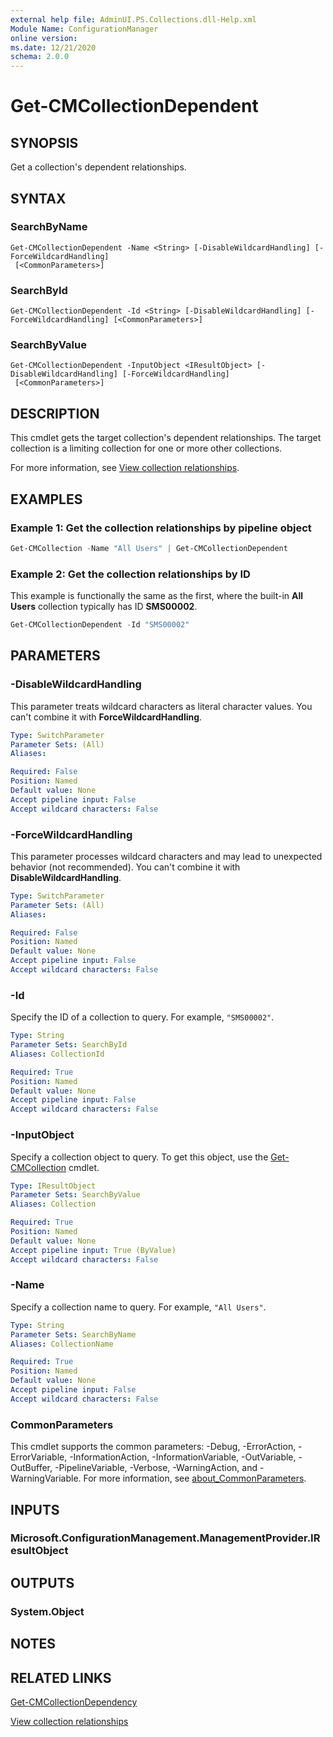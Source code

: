 ```yaml
---
external help file: AdminUI.PS.Collections.dll-Help.xml
Module Name: ConfigurationManager
online version:
ms.date: 12/21/2020
schema: 2.0.0
---
```


# Get-CMCollectionDependent

## SYNOPSIS

Get a collection's dependent relationships.

## SYNTAX

### SearchByName
```
Get-CMCollectionDependent -Name <String> [-DisableWildcardHandling] [-ForceWildcardHandling]
 [<CommonParameters>]
```

### SearchById
```
Get-CMCollectionDependent -Id <String> [-DisableWildcardHandling] [-ForceWildcardHandling] [<CommonParameters>]
```

### SearchByValue
```
Get-CMCollectionDependent -InputObject <IResultObject> [-DisableWildcardHandling] [-ForceWildcardHandling]
 [<CommonParameters>]
```

## DESCRIPTION

This cmdlet gets the target collection's dependent relationships. The target collection is a limiting collection for one or more other collections.

For more information, see [View collection relationships](/mem/configmgr/core/clients/manage/collections/manage-collections#view-collection-relationships).

## EXAMPLES

### Example 1: Get the collection relationships by pipeline object

```powershell
Get-CMCollection -Name "All Users" | Get-CMCollectionDependent
```

### Example 2: Get the collection relationships by ID

This example is functionally the same as the first, where the built-in **All Users** collection typically has ID **SMS00002**.

```powershell
Get-CMCollectionDependent -Id "SMS00002"
```

## PARAMETERS

### -DisableWildcardHandling

This parameter treats wildcard characters as literal character values. You can't combine it with **ForceWildcardHandling**.

```yaml
Type: SwitchParameter
Parameter Sets: (All)
Aliases:

Required: False
Position: Named
Default value: None
Accept pipeline input: False
Accept wildcard characters: False
```

### -ForceWildcardHandling

This parameter processes wildcard characters and may lead to unexpected behavior (not recommended). You can't combine it with **DisableWildcardHandling**.

```yaml
Type: SwitchParameter
Parameter Sets: (All)
Aliases:

Required: False
Position: Named
Default value: None
Accept pipeline input: False
Accept wildcard characters: False
```

### -Id

Specify the ID of a collection to query. For example, `"SMS00002"`.

```yaml
Type: String
Parameter Sets: SearchById
Aliases: CollectionId

Required: True
Position: Named
Default value: None
Accept pipeline input: False
Accept wildcard characters: False
```

### -InputObject

Specify a collection object to query. To get this object, use the [Get-CMCollection](Get-CMCollection.md) cmdlet.

```yaml
Type: IResultObject
Parameter Sets: SearchByValue
Aliases: Collection

Required: True
Position: Named
Default value: None
Accept pipeline input: True (ByValue)
Accept wildcard characters: False
```

### -Name

Specify a collection name to query. For example, `"All Users"`.

```yaml
Type: String
Parameter Sets: SearchByName
Aliases: CollectionName

Required: True
Position: Named
Default value: None
Accept pipeline input: False
Accept wildcard characters: False
```

### CommonParameters

This cmdlet supports the common parameters: -Debug, -ErrorAction, -ErrorVariable, -InformationAction, -InformationVariable, -OutVariable, -OutBuffer, -PipelineVariable, -Verbose, -WarningAction, and -WarningVariable. For more information, see [about_CommonParameters](http://go.microsoft.com/fwlink/?LinkID=113216).

## INPUTS

### Microsoft.ConfigurationManagement.ManagementProvider.IResultObject

## OUTPUTS

### System.Object

## NOTES

## RELATED LINKS

[Get-CMCollectionDependency](Get-CMCollectionDependency.md)

[View collection relationships](/mem/configmgr/core/clients/manage/collections/manage-collections#view-collection-relationships)
